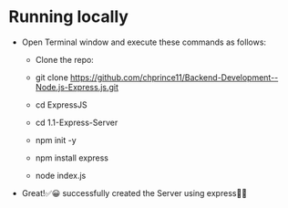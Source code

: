 # Running locally

- Open Terminal window and execute these commands as follows:

  - Clone the repo:

  - git clone https://github.com/chprince11/Backend-Development--Node.js-Express.js.git

  - cd ExpressJS
  - cd 1.1-Express-Server 
  
  - npm init -y
  - npm install express

  - node index.js

- Great!✅😀 successfully created the Server using express🎉🎉
